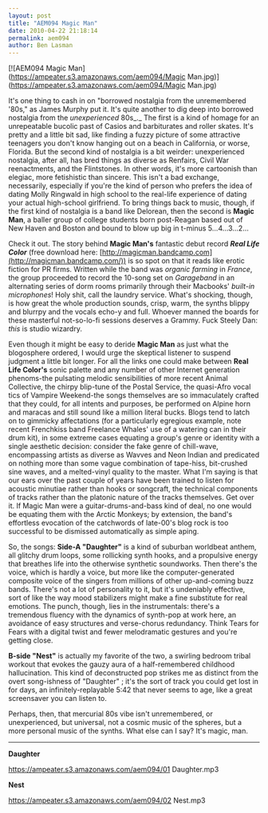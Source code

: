 ```yaml
---
layout: post
title: "AEM094 Magic Man"
date: 2010-04-22 21:18:14
permalink: aem094
author: Ben Lasman
---
```

[![AEM094 Magic Man](https://ampeater.s3.amazonaws.com/aem094/Magic Man.jpg)](https://ampeater.s3.amazonaws.com/aem094/Magic Man.jpg)

It's one thing to cash in on "borrowed nostalgia from the unremembered '80s," as James Murphy put it. It's quite another to dig deep into borrowed nostalgia from the _unexperienced_ 80s_._ The first is a kind of homage for an unrepeatable bucolic past of Casios and barbiturates and roller skates. It's pretty and a little bit sad, like finding a fuzzy picture of some attractive teenagers you don't know hanging out on a beach in California, or worse, Florida. But the second kind of nostalgia is a bit weirder: unexperienced nostalgia, after all, has bred things as diverse as Renfairs, Civil War reenactments, and the Flintstones. In other words, it's more cartoonish than elegiac, more fetishistic than sincere. This isn't a bad exchange, necessarily, especially if you're the kind of person who prefers the idea of dating Molly Ringwald in high school to the real-life experience of dating your actual high-school girlfriend. To bring things back to music, though, if the first kind of nostalgia is a band like Delorean, then the second is **Magic Man**, a baller group of college students born post-Reagan based out of New Haven and Boston and bound to blow up big in t-minus 5...4...3...2...

<!-- more -->

Check it out. The story behind **Magic Man's** fantastic debut record _**Real Life Color**_ (free download here: [http://magicman.bandcamp.com](http://magicman.bandcamp.com/)) is so spot on that it reads like erotic fiction for PR firms. Written while the band was _organic farming_ in _France_, the group proceeded to record the 10-song set on _Garageband_ in an alternating series of dorm rooms primarily through their Macbooks' _built-in microphones_! Holy shit, call the laundry service. What's shocking, though, is how great the whole production sounds, crisp, warm, the synths blippy and blurrpy and the vocals echo-y and full. Whoever manned the boards for these masterful not-so-lo-fi sessions deserves a Grammy. Fuck Steely Dan: _this_ is studio wizardry.

Even though it might be easy to deride **Magic Man** as just what the blogosphere ordered, I would urge the skeptical listener to suspend judgment a little bit longer. For all the links one could make between **Real Life Color's** sonic palette and any number of other Internet generation phenoms-the pulsating melodic sensibilities of more recent Animal Collective, the chirpy blip-tune of the Postal Service, the quasi-Afro vocal tics of Vampire Weekend-the songs themselves are so immaculately crafted that they could, for all intents and purposes, be performed on Alpine horn and maracas and still sound like a million literal bucks. Blogs tend to latch on to gimmicky affectations (for a particularly egregious example, note recent Frenchkiss band Freelance Whales' use of a watering can in their drum kit), in some extreme cases equating a group's genre or identity with a single aesthetic decision: consider the fake genre of chill-wave, encompassing artists as diverse as Wavves and Neon Indian and predicated on nothing more than some vague combination of tape-hiss, bit-crushed sine waves, and a melted-vinyl quality to the master. What I'm saying is that our ears over the past couple of years have been trained to listen for acoustic minutiae rather than hooks or songcraft, the technical components of tracks rather than the platonic nature of the tracks themselves. Get over it. If Magic Man were a guitar-drums-and-bass kind of deal, no one would be equating them with the Arctic Monkeys; by extension, the band's effortless evocation of the catchwords of late-00's blog rock is too successful to be dismissed automatically as simple aping.

So, the songs: **Side-A "Daughter"** is a kind of suburban worldbeat anthem, all glitchy drum loops, some rollicking synth hooks, and a propulsive energy that breathes life into the otherwise synthetic soundworks. Then there's the voice, which is hardly a voice, but more like the computer-generated composite voice of the singers from millions of other up-and-coming buzz bands. There's not a lot of personality to it, but it's undeniably effective, sort of like the way mood stabilizers might make a fine substitute for real emotions. The punch, though, lies in the instrumentals: there's a tremendous fluency with the dynamics of synth-pop at work here, an avoidance of easy structures and verse-chorus redundancy. Think Tears for Fears with a digital twist and fewer melodramatic gestures and you're getting close.

**B-side "Nest"** is actually my favorite of the two, a swirling bedroom tribal workout that evokes the gauzy aura of a half-remembered childhood hallucination. This kind of deconstructed pop strikes me as distinct from the overt song-ishness of "Daughter" ; it's the sort of track you could get lost in for days, an infinitely-replayable 5:42 that never seems to age, like a great screensaver you can listen to.

Perhaps, then, that mercurial 80s vibe isn't unremembered, or unexperienced, but universal, not a cosmic music of the spheres, but a more personal music of the synths. What else can I say? It's magic, man.

---

**Daughter**

https://ampeater.s3.amazonaws.com/aem094/01 Daughter.mp3

**Nest**

https://ampeater.s3.amazonaws.com/aem094/02 Nest.mp3

